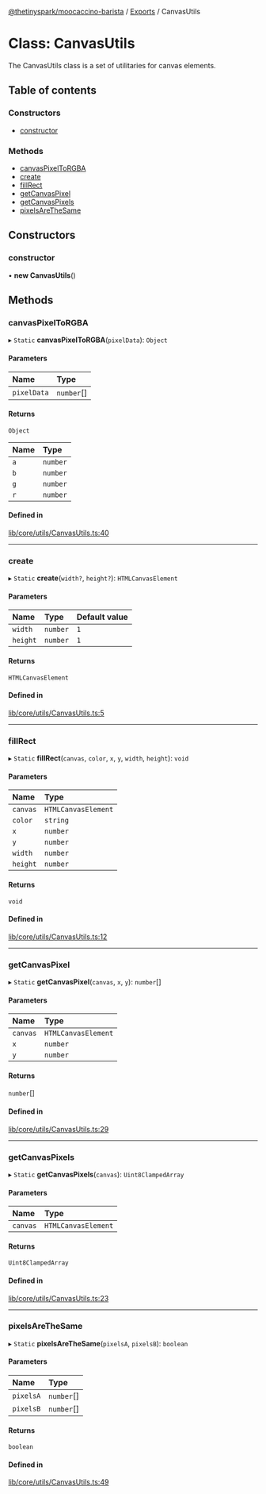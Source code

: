 [@thetinyspark/moocaccino-barista](../README.md) / [Exports](../modules.md) / CanvasUtils

# Class: CanvasUtils

The CanvasUtils class is a set of utilitaries for canvas elements.

## Table of contents

### Constructors

- [constructor](CanvasUtils.md#constructor)

### Methods

- [canvasPixelToRGBA](CanvasUtils.md#canvaspixeltorgba)
- [create](CanvasUtils.md#create)
- [fillRect](CanvasUtils.md#fillrect)
- [getCanvasPixel](CanvasUtils.md#getcanvaspixel)
- [getCanvasPixels](CanvasUtils.md#getcanvaspixels)
- [pixelsAreTheSame](CanvasUtils.md#pixelsarethesame)

## Constructors

### constructor

• **new CanvasUtils**()

## Methods

### canvasPixelToRGBA

▸ `Static` **canvasPixelToRGBA**(`pixelData`): `Object`

#### Parameters

| Name | Type |
| :------ | :------ |
| `pixelData` | `number`[] |

#### Returns

`Object`

| Name | Type |
| :------ | :------ |
| `a` | `number` |
| `b` | `number` |
| `g` | `number` |
| `r` | `number` |

#### Defined in

[lib/core/utils/CanvasUtils.ts:40](https://github.com/thetinyspark/barista/blob/f0ed0f6e/lib/core/utils/CanvasUtils.ts#L40)

___

### create

▸ `Static` **create**(`width?`, `height?`): `HTMLCanvasElement`

#### Parameters

| Name | Type | Default value |
| :------ | :------ | :------ |
| `width` | `number` | `1` |
| `height` | `number` | `1` |

#### Returns

`HTMLCanvasElement`

#### Defined in

[lib/core/utils/CanvasUtils.ts:5](https://github.com/thetinyspark/barista/blob/f0ed0f6e/lib/core/utils/CanvasUtils.ts#L5)

___

### fillRect

▸ `Static` **fillRect**(`canvas`, `color`, `x`, `y`, `width`, `height`): `void`

#### Parameters

| Name | Type |
| :------ | :------ |
| `canvas` | `HTMLCanvasElement` |
| `color` | `string` |
| `x` | `number` |
| `y` | `number` |
| `width` | `number` |
| `height` | `number` |

#### Returns

`void`

#### Defined in

[lib/core/utils/CanvasUtils.ts:12](https://github.com/thetinyspark/barista/blob/f0ed0f6e/lib/core/utils/CanvasUtils.ts#L12)

___

### getCanvasPixel

▸ `Static` **getCanvasPixel**(`canvas`, `x`, `y`): `number`[]

#### Parameters

| Name | Type |
| :------ | :------ |
| `canvas` | `HTMLCanvasElement` |
| `x` | `number` |
| `y` | `number` |

#### Returns

`number`[]

#### Defined in

[lib/core/utils/CanvasUtils.ts:29](https://github.com/thetinyspark/barista/blob/f0ed0f6e/lib/core/utils/CanvasUtils.ts#L29)

___

### getCanvasPixels

▸ `Static` **getCanvasPixels**(`canvas`): `Uint8ClampedArray`

#### Parameters

| Name | Type |
| :------ | :------ |
| `canvas` | `HTMLCanvasElement` |

#### Returns

`Uint8ClampedArray`

#### Defined in

[lib/core/utils/CanvasUtils.ts:23](https://github.com/thetinyspark/barista/blob/f0ed0f6e/lib/core/utils/CanvasUtils.ts#L23)

___

### pixelsAreTheSame

▸ `Static` **pixelsAreTheSame**(`pixelsA`, `pixelsB`): `boolean`

#### Parameters

| Name | Type |
| :------ | :------ |
| `pixelsA` | `number`[] |
| `pixelsB` | `number`[] |

#### Returns

`boolean`

#### Defined in

[lib/core/utils/CanvasUtils.ts:49](https://github.com/thetinyspark/barista/blob/f0ed0f6e/lib/core/utils/CanvasUtils.ts#L49)
